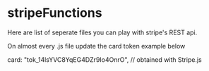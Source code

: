 stripeFunctions
===============
Here are list of seperate files you can play with stripe's  REST api. 



On almost every .js  file  update the card token example below



 card: "tok_14lsYVC8YqEG4DZr9Io4OnrO", // obtained with Stripe.js



